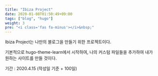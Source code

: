 ```yaml
---
title: "Ibiza Project"
date: 2020-01-08T01:50:49+09:00
tags: ["blog", "hugo"]
weight: 3
pre: "<i class='fas fa-minus'></i>&nbsp;"
---
```


Ibiza Project는 나만의 블로그을 만들기 위한 프로젝트이다.

기본적으로 hugo-theme-learn에서 시작하여, 나의 커스텀 파일들을 추가하여 내가 원하는 사이트를 만들 것이다.

기간 : 2020.4.15 (작성일 기준 + 100일)
